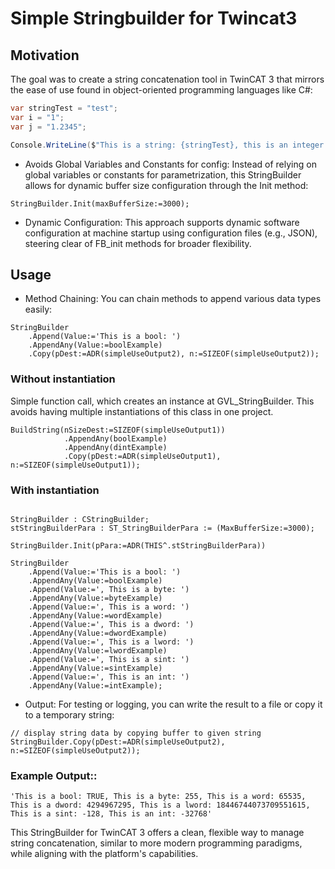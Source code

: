 # Simple Stringbuilder for Twincat3

## Motivation

The goal was to create a string concatenation tool in TwinCAT 3 that mirrors the ease of use found in object-oriented programming languages like C#:

```csharp
var stringTest = "test";
var i = "1";
var j = "1.2345";

Console.WriteLine($"This is a string: {stringTest}, this is an integer: {i}, this is a float: {j}");
```

- Avoids Global Variables and Constants for config: Instead of relying on global variables or constants for parametrization, this StringBuilder allows for dynamic buffer size configuration through the Init method:

```st
StringBuilder.Init(maxBufferSize:=3000);
```

- Dynamic Configuration: This approach supports dynamic software configuration at machine startup using configuration files (e.g., JSON), steering clear of FB_init methods for broader flexibility.

## Usage

- Method Chaining: You can chain methods to append various data types easily:

```st
StringBuilder
    .Append(Value:='This is a bool: ')
    .AppendAny(Value:=boolExample)
    .Copy(pDest:=ADR(simpleUseOutput2), n:=SIZEOF(simpleUseOutput2));
```

### Without instantiation

Simple function call, which creates an instance at GVL_StringBuilder. This avoids having multiple instantiations of this class in one project.

```st
BuildString(nSizeDest:=SIZEOF(simpleUseOutput1))
			.AppendAny(boolExample)
			.AppendAny(dintExample)
			.Copy(pDest:=ADR(simpleUseOutput1), n:=SIZEOF(simpleUseOutput1));
```

### With instantiation

```st

StringBuilder : CStringBuilder;
stStringBuilderPara : ST_StringBuilderPara := (MaxBufferSize:=3000);
```

```st
StringBuilder.Init(pPara:=ADR(THIS^.stStringBuilderPara))

StringBuilder
    .Append(Value:='This is a bool: ')
    .AppendAny(Value:=boolExample)
    .Append(Value:=', This is a byte: ')
    .AppendAny(Value:=byteExample)
    .Append(Value:=', This is a word: ')
    .AppendAny(Value:=wordExample)
    .Append(Value:=', This is a dword: ')
    .AppendAny(Value:=dwordExample)
    .Append(Value:=', This is a lword: ')
    .AppendAny(Value:=lwordExample)
    .Append(Value:=', This is a sint: ')
    .AppendAny(Value:=sintExample)
    .Append(Value:=', This is an int: ')
    .AppendAny(Value:=intExample);

```

- Output: For testing or logging, you can write the result to a file or copy it to a temporary string:

```st
// display string data by copying buffer to given string
StringBuilder.Copy(pDest:=ADR(simpleUseOutput2), n:=SIZEOF(simpleUseOutput2));
```

### Example Output::

```
'This is a bool: TRUE, This is a byte: 255, This is a word: 65535, This is a dword: 4294967295, This is a lword: 18446744073709551615, This is a sint: -128, This is an int: -32768'
```

This StringBuilder for TwinCAT 3 offers a clean, flexible way to manage string concatenation, similar to more modern programming paradigms, while aligning with the platform's capabilities.
